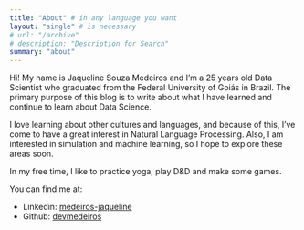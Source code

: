 ```yaml
---
title: "About" # in any language you want
layout: "single" # is necessary
# url: "/archive"
# description: "Description for Search"
summary: "about"
---
```


Hi! My name is Jaqueline Souza Medeiros and I’m a 25 years old Data Scientist who graduated from the Federal University of Goiás in Brazil. The primary purpose of this blog is to write about what I have learned and continue to learn about Data Science.

I love learning about other cultures and languages, and because of this, I’ve come to have a great interest in Natural Language Processing. Also, I am interested in simulation and machine learning, so I hope to explore these areas soon.

In my free time, I like to practice yoga, play D&D and make some games.

You can find me at:

- Linkedin: [medeiros-jaqueline](https://www.linkedin.com/in/medeiros-jaqueline/?locale=en_US)
- Github: [devmedeiros](https://github.com/devmedeiros)
